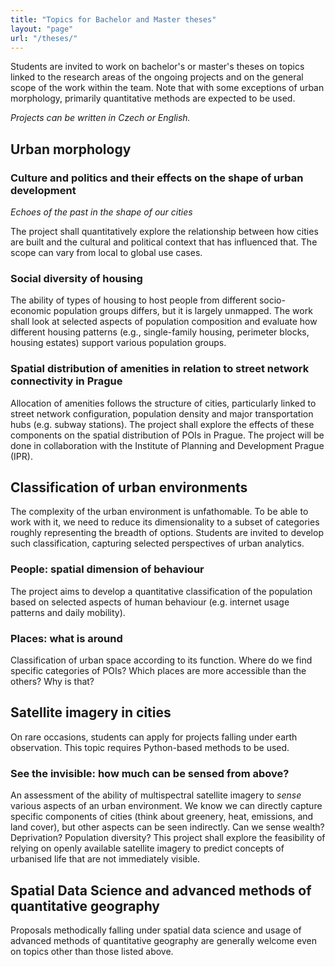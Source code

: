 ```yaml
---
title: "Topics for Bachelor and Master theses"
layout: "page"
url: "/theses/"
---
```


Students are invited to work on bachelor's or master's theses on topics linked to the research areas of the ongoing projects and on the general scope of the work within the team. Note that with some exceptions of urban morphology, primarily quantitative methods are expected to be used.

*Projects can be written in Czech or English.*

## Urban morphology

### Culture and politics and their effects on the shape of urban development

*Echoes of the past in the shape of our cities*

The project shall quantitatively explore the relationship between how cities are built and the cultural and political context that has influenced that. The scope can vary from local to global use cases.

### Social diversity of housing

The ability of types of housing to host people from different socio-economic population groups differs, but it is largely unmapped. The work shall look at selected aspects of population composition and evaluate how different housing patterns (e.g., single-family housing, perimeter blocks, housing estates) support various population groups.

### Spatial distribution of amenities in relation to street network connectivity in Prague

Allocation of amenities follows the structure of cities, particularly linked to street network configuration, population density and major transportation hubs (e.g. subway stations). The project shall explore the effects of these components on the spatial distribution of POIs in Prague. The project will be done in collaboration with the Institute of Planning and Development Prague (IPR).

## Classification of urban environments

The complexity of the urban environment is unfathomable. To be able to work with it, we need to reduce its dimensionality to a subset of categories roughly representing the breadth of options. Students are invited to develop such classification, capturing selected perspectives of urban analytics.

### People: spatial dimension of behaviour

The project aims to develop a quantitative classification of the population based on selected aspects of human behaviour (e.g. internet usage patterns and daily mobility).

### Places: what is around

Classification of urban space according to its function. Where do we find specific categories of POIs? Which places are more accessible than the others? Why is that?

## Satellite imagery in cities

On rare occasions, students can apply for projects falling under earth observation. This topic requires Python-based methods to be used.

### See the invisible: how much can be sensed from above?

An assessment of the ability of multispectral satellite imagery to *sense* various aspects of an urban environment. We know we can directly capture specific components of cities (think about greenery, heat, emissions, and land cover), but other aspects can be seen indirectly. Can we sense wealth? Deprivation? Population diversity? This project shall explore the feasibility of relying on openly available satellite imagery to predict concepts of urbanised life that are not immediately visible.

## Spatial Data Science and advanced methods of quantitative geography

Proposals methodically falling under spatial data science and usage of advanced methods of quantitative geography are generally welcome even on topics other than those listed above.